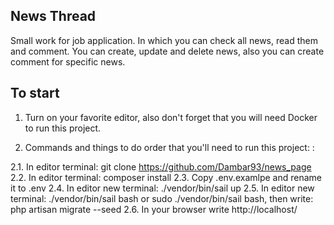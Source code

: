 
## News Thread

Small work for job application. In which you can check all news, read them and comment. You can create, update and delete news, also you can create comment for specific news. 

## To start

1. Turn on your favorite editor, also don't forget that you will need Docker to run this project.

2. Commands and things to do order that you'll need to run this project: :

2.1. In editor terminal: git clone https://github.com/Dambar93/news_page
2.2. In editor terminal: composer install
2.3. Copy .env.examlpe and rename it to .env
2.4. In editor new terminal: ./vendor/bin/sail up
2.5. In editor new terminal: ./vendor/bin/sail bash or sudo ./vendor/bin/sail bash, then write: php artisan migrate --seed
2.6. In your browser write http://localhost/
